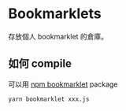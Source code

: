 # Bookmarklets

存放個人 bookmarklet 的倉庫。


## 如何 compile

可以用 [npm bookmarklet][] package

    yarn bookmarklet xxx.js



[npm bookmarklet]: https://github.com/mrcoles/bookmarklet
